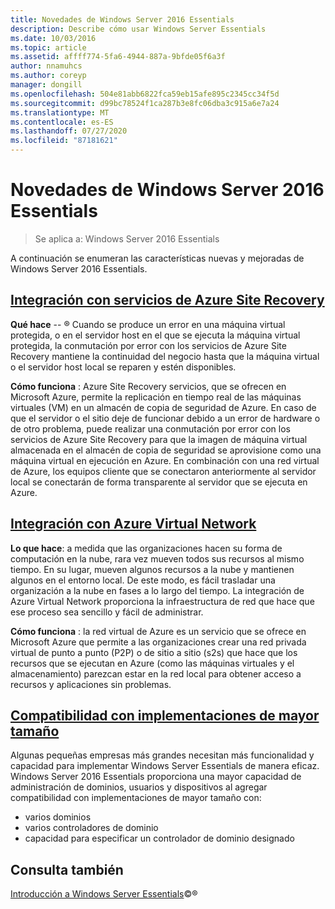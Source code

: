 ```yaml
---
title: Novedades de Windows Server 2016 Essentials
description: Describe cómo usar Windows Server Essentials
ms.date: 10/03/2016
ms.topic: article
ms.assetid: affff774-5fa6-4944-887a-9bfde05f6a3f
author: nnamuhcs
ms.author: coreyp
manager: dongill
ms.openlocfilehash: 504e81abb6822fca59eb15afe895c2345cc34f5d
ms.sourcegitcommit: d99bc78524f1ca287b3e8fc06dba3c915a6e7a24
ms.translationtype: MT
ms.contentlocale: es-ES
ms.lasthandoff: 07/27/2020
ms.locfileid: "87181621"
---
```

# <a name="whats-new-in-windows-server-2016-essentials"></a>Novedades de Windows Server 2016 Essentials

> Se aplica a: Windows Server 2016 Essentials

A continuación se enumeran las características nuevas y mejoradas de Windows Server 2016 Essentials.

## <a name="integration-with-azure-site-recovery-services"></a>[Integración con servicios de Azure Site Recovery](azure-site-recovery-services-integration.md)

**Qué hace**  -- &reg; Cuando se produce un error en una máquina virtual protegida, o en el servidor host en el que se ejecuta la máquina virtual protegida, la conmutación por error con los servicios de Azure Site Recovery mantiene la continuidad del negocio hasta que la máquina virtual o el servidor host local se reparen y estén disponibles. 

**Cómo funciona** : Azure Site Recovery servicios, que se ofrecen en Microsoft Azure, permite la replicación en tiempo real de las máquinas virtuales (VM) en un almacén de copia de seguridad de Azure. En caso de que el servidor o el sitio deje de funcionar debido a un error de hardware o de otro problema, puede realizar una conmutación por error con los servicios de Azure Site Recovery para que la imagen de máquina virtual almacenada en el almacén de copia de seguridad se aprovisione como una máquina virtual en ejecución en Azure. En combinación con una red virtual de Azure, los equipos cliente que se conectaron anteriormente al servidor local se conectarán de forma transparente al servidor que se ejecuta en Azure.


## <a name="integration-with-azure-virtual-network"></a>[Integración con Azure Virtual Network](azure-virtual-network-integration.md)

**Lo que hace**: a medida que las organizaciones hacen su forma de computación en la nube, rara vez mueven todos sus recursos al mismo tiempo. En su lugar, mueven algunos recursos a la nube y mantienen algunos en el entorno local. De este modo, es fácil trasladar una organización a la nube en fases a lo largo del tiempo. La integración de Azure Virtual Network proporciona la infraestructura de red que hace que ese proceso sea sencillo y fácil de administrar.

**Cómo funciona** : la red virtual de Azure es un servicio que se ofrece en Microsoft Azure que permite a las organizaciones crear una red privada virtual de punto a punto (P2P) o de sitio a sitio (s2s) que hace que los recursos que se ejecutan en Azure (como las máquinas virtuales y el almacenamiento) parezcan estar en la red local para obtener acceso a recursos y aplicaciones sin problemas.



## <a name="support-for-larger-deployments"></a>[Compatibilidad con implementaciones de mayor tamaño](support-for-larger-deployments.md)

Algunas pequeñas empresas más grandes necesitan más funcionalidad y capacidad para implementar Windows Server Essentials de manera eficaz. Windows Server 2016 Essentials proporciona una mayor capacidad de administración de dominios, usuarios y dispositivos al agregar compatibilidad con implementaciones de mayor tamaño con:

 - varios dominios
 - varios controladores de dominio
 - capacidad para especificar un controlador de dominio designado


<a name="see-also"></a>Consulta también
--------

[Introducción a Windows Server Essentials](get-started.md)&copy;&reg;